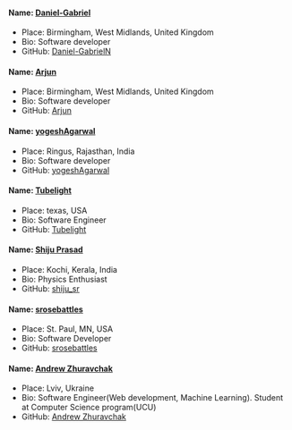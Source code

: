 #### Name: [Daniel-Gabriel](https://github.com/Daniel-GabrielN)
- Place: Birmingham, West Midlands, United Kingdom
- Bio: Software developer
- GitHub: [Daniel-GabrielN](https://github.com/Daniel-GabrielN)

#### Name: [Arjun](https://github.com/15bcs021)
- Place: Birmingham, West Midlands, United Kingdom
- Bio: Software developer
- GitHub: [Arjun](https://github.com/15bcs021)

#### Name: [yogeshAgarwal](https://github.com/yogeshAgarwal)
- Place: Ringus, Rajasthan, India
- Bio: Software developer
- GitHub: [yogeshAgarwal](https://github.com/yogeshAgarwal)

#### Name: [Tubelight](https://github.com/tubelight36)
- Place: texas, USA
- Bio: Software Engineer
- GitHub: [Tubelight](https://github.com/tubelight36)

#### Name: [Shiju Prasad](https://github.com/shiju_sr)
- Place: Kochi, Kerala, India
- Bio: Physics Enthusiast
- GitHub: [shiju_sr](https://github.com/shiju_sr)

#### Name: [srosebattles](https://github.com/srosebattles)
- Place: St. Paul, MN, USA
- Bio: Software Developer
- GitHub: [srosebattles](https://github.com/srosebattles)

#### Name: [Andrew Zhuravchak](https://github.com/retsediv)
- Place: Lviv, Ukraine
- Bio: Software Engineer(Web development, Machine Learning). Student at Computer Science program(UCU)
- GitHub: [Andrew Zhuravchak](https://github.com/retsediv)
